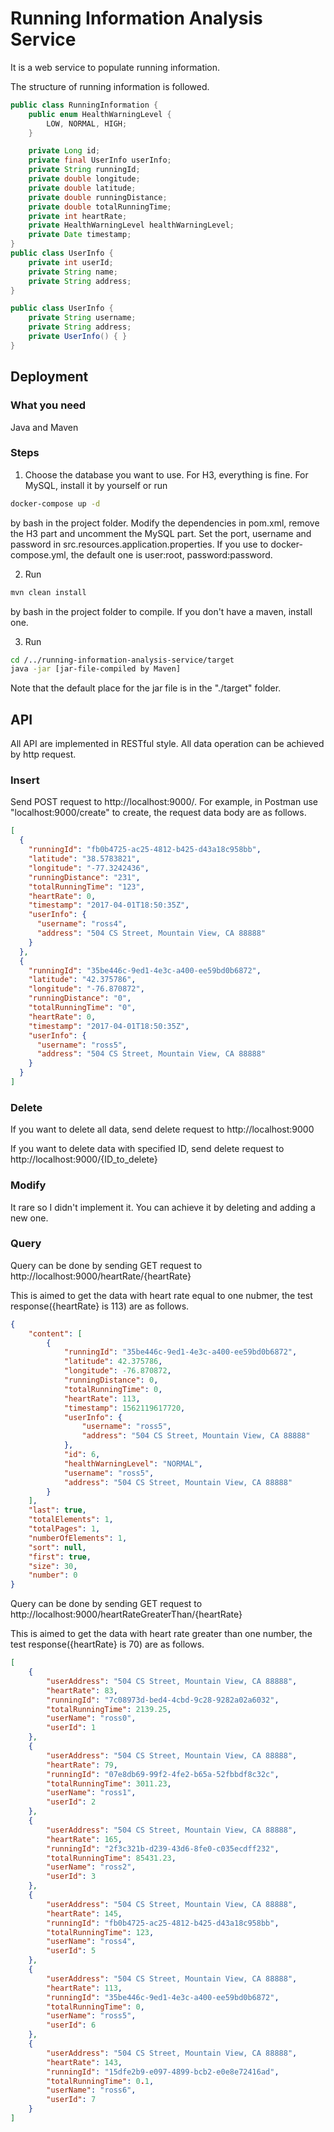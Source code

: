 # Running Information Analysis Service

It is a web service to populate running information.

The structure of running information is followed.
```java
public class RunningInformation {   
    public enum HealthWarningLevel {
        LOW, NORMAL, HIGH;
    }

    private Long id;
    private final UserInfo userInfo;
    private String runningId;
    private double longitude;
    private double latitude;
    private double runningDistance;
    private double totalRunningTime;
    private int heartRate;
    private HealthWarningLevel healthWarningLevel;
    private Date timestamp;
}
public class UserInfo {
    private int userId;
    private String name;
    private String address;
}

public class UserInfo {
    private String username;
    private String address;
    private UserInfo() { }
}
```
## Deployment

### What you need

Java and Maven

### Steps

1. Choose the database you want to use. For H3, everything is fine. For MySQL, install it by yourself or run 
```bash
docker-compose up -d
```
by bash in the project folder. Modify the dependencies in pom.xml, remove the H3 part and uncomment the MySQL part. Set the port, username and password in src.resources.application.properties. If you use to docker-compose.yml, the default one is user:root, password:password.

2. Run
```bash
mvn clean install
```
by bash in the project folder to compile. If you don't have a maven, install one.

3. Run
```bash
cd /../running-information-analysis-service/target
java -jar [jar-file-compiled by Maven]
```
Note that the default place for the jar file is in the "./target" folder.

## API

All API are implemented in RESTful style. All data operation can be achieved by http request.

### Insert

Send POST request to http://localhost:9000/. 
For example, in Postman use "localhost:9000/create" to create, the request data body are as follows.
```json
[
  {
    "runningId": "fb0b4725-ac25-4812-b425-d43a18c958bb",
    "latitude": "38.5783821",
    "longitude": "-77.3242436",
    "runningDistance": "231",
    "totalRunningTime": "123",
    "heartRate": 0,
    "timestamp": "2017-04-01T18:50:35Z",
    "userInfo": {
      "username": "ross4",
      "address": "504 CS Street, Mountain View, CA 88888"
    }
  },
  {
    "runningId": "35be446c-9ed1-4e3c-a400-ee59bd0b6872",
    "latitude": "42.375786",
    "longitude": "-76.870872",
    "runningDistance": "0",
    "totalRunningTime": "0",
    "heartRate": 0,
    "timestamp": "2017-04-01T18:50:35Z",
    "userInfo": {
      "username": "ross5",
      "address": "504 CS Street, Mountain View, CA 88888"
    }
  }
]
```

### Delete

If you want to delete all data, send delete request to http://localhost:9000

If you want to delete data with specified ID, send delete request to http://localhost:9000/{ID_to_delete}

### Modify

It rare so I didn't implement it. You can achieve it by deleting and adding a new one.

### Query

Query can be done by sending GET request to http://localhost:9000/heartRate/{heartRate}

This is aimed to get the data with heart rate equal to one nubmer, the test response({heartRate} is 113) are as follows.

```json
{
    "content": [
        {
            "runningId": "35be446c-9ed1-4e3c-a400-ee59bd0b6872",
            "latitude": 42.375786,
            "longitude": -76.870872,
            "runningDistance": 0,
            "totalRunningTime": 0,
            "heartRate": 113,
            "timestamp": 1562119617720,
            "userInfo": {
                "username": "ross5",
                "address": "504 CS Street, Mountain View, CA 88888"
            },
            "id": 6,
            "healthWarningLevel": "NORMAL",
            "username": "ross5",
            "address": "504 CS Street, Mountain View, CA 88888"
        }
    ],
    "last": true,
    "totalElements": 1,
    "totalPages": 1,
    "numberOfElements": 1,
    "sort": null,
    "first": true,
    "size": 30,
    "number": 0
}
```

Query can be done by sending GET request to http://localhost:9000/heartRateGreaterThan/{heartRate}

This is aimed to get the data with heart rate greater than one number, the test response({heartRate} is 70) are as follows.
```json
[
    {
        "userAddress": "504 CS Street, Mountain View, CA 88888",
        "heartRate": 83,
        "runningId": "7c08973d-bed4-4cbd-9c28-9282a02a6032",
        "totalRunningTime": 2139.25,
        "userName": "ross0",
        "userId": 1
    },
    {
        "userAddress": "504 CS Street, Mountain View, CA 88888",
        "heartRate": 79,
        "runningId": "07e8db69-99f2-4fe2-b65a-52fbbdf8c32c",
        "totalRunningTime": 3011.23,
        "userName": "ross1",
        "userId": 2
    },
    {
        "userAddress": "504 CS Street, Mountain View, CA 88888",
        "heartRate": 165,
        "runningId": "2f3c321b-d239-43d6-8fe0-c035ecdff232",
        "totalRunningTime": 85431.23,
        "userName": "ross2",
        "userId": 3
    },
    {
        "userAddress": "504 CS Street, Mountain View, CA 88888",
        "heartRate": 145,
        "runningId": "fb0b4725-ac25-4812-b425-d43a18c958bb",
        "totalRunningTime": 123,
        "userName": "ross4",
        "userId": 5
    },
    {
        "userAddress": "504 CS Street, Mountain View, CA 88888",
        "heartRate": 113,
        "runningId": "35be446c-9ed1-4e3c-a400-ee59bd0b6872",
        "totalRunningTime": 0,
        "userName": "ross5",
        "userId": 6
    },
    {
        "userAddress": "504 CS Street, Mountain View, CA 88888",
        "heartRate": 143,
        "runningId": "15dfe2b9-e097-4899-bcb2-e0e8e72416ad",
        "totalRunningTime": 0.1,
        "userName": "ross6",
        "userId": 7
    }
]
```
